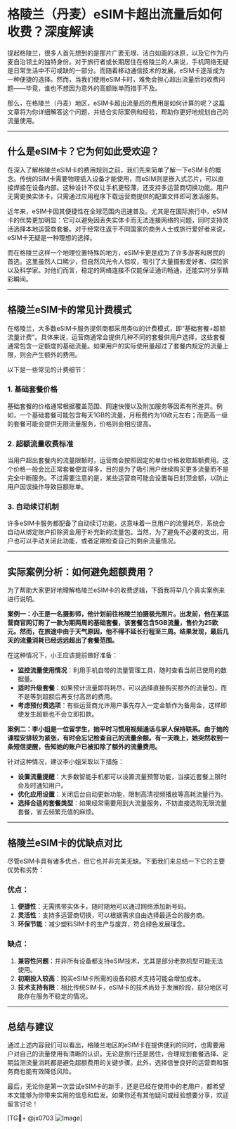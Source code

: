 # 格陵兰（丹麦）eSIM卡超出流量后如何收费？深度解读

提起格陵兰，很多人首先想到的是那片广袤无垠、洁白如画的冰原，以及它作为丹麦自治领土的独特身份。对于旅行者或长期居住在格陵兰的人来说，手机网络无疑是日常生活中不可或缺的一部分。而随着移动通信技术的发展，eSIM卡逐渐成为一种便捷的选择。然而，当我们使用eSIM卡时，难免会担心超出流量后的收费问题——毕竟，谁也不想因为意外的高额账单而措手不及。

那么，在格陵兰（丹麦）地区，eSIM卡超出流量后的费用是如何计算的呢？这篇文章将为你详细解答这个问题，并结合实际案例和经验，帮助你更好地规划自己的流量使用。

---

## 什么是eSIM卡？它为何如此受欢迎？

在深入了解格陵兰eSIM卡的费用规则之前，我们先来简单了解一下eSIM卡的概念。传统的SIM卡需要物理插入设备才能使用，而eSIM则是嵌入式芯片，可以直接焊接在设备内部。这种设计不仅让手机更轻薄，还支持多运营商切换功能。用户无需更换实体卡，只需通过应用程序下载运营商提供的配置文件即可激活服务。

近年来，eSIM卡因其便捷性在全球范围内迅速普及。尤其是在国际旅行中，eSIM卡的优势更加明显：它可以避免因丢失实体卡而无法连接网络的问题，同时支持灵活选择本地运营商套餐。对于经常往返于不同国家的商务人士或旅行爱好者来说，eSIM卡无疑是一种理想的选择。

而在格陵兰这样一个地理位置特殊的地方，eSIM卡更是成为了许多游客和居民的首选。这里虽然人口稀少，但自然风光令人惊叹，吸引了大量摄影爱好者、探险家以及科学家。对他们而言，稳定的网络连接不仅能保证通讯畅通，还能实时分享精彩瞬间。

---

## 格陵兰eSIM卡的常见计费模式

在格陵兰，大多数eSIM卡服务提供商都采用类似的计费模式，即“基础套餐+超额流量计费”。具体来说，运营商通常会提供几种不同的套餐供用户选择，这些套餐通常包含一定额度的基础流量。如果用户的实际使用量超过了套餐内规定的流量上限，则会产生额外的费用。

以下是一些常见的计费细节：

### 1. 基础套餐价格
基础套餐的价格通常根据覆盖范围、网速快慢以及附加服务等因素有所差异。例如，一个基础套餐可能包含每天1GB的流量，月租费约为10欧元左右；而更高一级的套餐可能会提供无限流量服务，价格则会相应提高。

### 2. 超额流量收费标准
当用户超出套餐内的流量限额时，运营商会按照固定的单位价格收取超额费用。这个价格一般会比正常套餐便宜得多，目的是为了吸引用户继续购买更多流量而不是完全中断服务。不过需要注意的是，某些运营商可能会设置每日封顶金额，以防止用户因误操作导致巨额账单。

### 3. 自动续订机制
许多eSIM卡服务都配备了自动续订功能，这意味着一旦用户的流量耗尽，系统会自动从绑定账户扣除资金用于补充新的流量包。当然，为了避免不必要的支出，用户也可以手动关闭此功能，或者定期检查自己的剩余流量情况。

---

## 实际案例分析：如何避免超额费用？

为了帮助大家更好地理解格陵兰eSIM卡的收费逻辑，下面我将举几个真实案例来进行说明。

**案例一：小王是一名摄影师，他计划前往格陵兰拍摄极光照片。出发前，他在某运营商官网订购了一款为期两周的基础套餐，该套餐包含5GB流量，售价为25欧元。然而，在旅途中由于天气原因，他不得不延长行程至三周。结果发现，最后几天的流量消耗已经远远超出了套餐范围。**

在这种情况下，小王应该提前做好准备：
- **监控流量使用情况**：利用手机自带的流量管理工具，随时查看当前已使用的数据量。
- **适时升级套餐**：如果预计流量即将耗尽，可以选择直接购买额外的流量包，而不是等到超额后再支付高昂的费用。
- **考虑预付费选项**：有些运营商允许用户事先存入一定金额作为备用金，这样即使发生超额也不会立即扣款。

**案例二：李小姐是一位留学生，她平时习惯用视频通话与家人保持联系。由于她的课程安排较为紧张，有时会忘记检查自己的流量余额。有一天晚上，她突然收到一条短信提醒，告知她的账户已被扣除了额外的流量费用。**

针对这种情况，建议李小姐采取以下措施：
- **设置流量提醒**：大多数智能手机都可以设置流量预警功能，当接近套餐上限时会及时通知用户。
- **优化应用设置**：关闭后台自动更新功能，限制高清视频播放等高耗流量行为。
- **选择合适的套餐类型**：如果经常需要用到大流量服务，不妨直接选购无限流量套餐，省去频繁充值的麻烦。

---

## 格陵兰eSIM卡的优缺点对比

尽管eSIM卡具有诸多优点，但它也并非完美无缺。下面我们来总结一下它的主要优势和劣势：

### 优点：
1. **便捷性**：无需携带实体卡，随时随地可以通过网络添加新号码。
2. **灵活性**：支持多运营商切换，可以根据需求自由选择最适合的服务商。
3. **环保节能**：减少塑料SIM卡的生产与废弃，符合绿色发展理念。

### 缺点：
1. **兼容性问题**：并非所有设备都支持eSIM技术，尤其是部分老款机型可能无法使用。
2. **初期投入较高**：购买eSIM卡所需的设备和技术支持可能会增加成本。
3. **技术支持有限**：相比传统SIM卡，eSIM卡的技术尚处于发展阶段，部分地区可能存在服务不稳定的情况。

---

## 总结与建议

通过上述内容我们可以看出，格陵兰地区的eSIM卡在提供便利的同时，也需要用户对自己的流量使用有清晰的认识。无论是旅行还是居住，合理规划套餐选择、定期监测流量消耗都是避免超额费用的关键步骤。此外，选择信誉良好的运营商和服务商也能有效降低风险。

最后，无论你是第一次尝试eSIM卡的新手，还是已经在使用中的老用户，都希望本文能够为你带来实用的信息和启发。如果你还有其他疑问或经验想要分享，欢迎留言讨论！

[TG💪+ @jx0703 ![Image](https://github.com/user-attachments/assets/dbca1d08-cadb-493c-b0ec-ad6f7a83f270)]